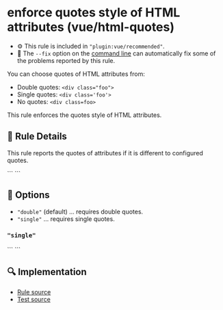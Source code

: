 # enforce quotes style of HTML attributes (vue/html-quotes)

- :gear: This rule is included in `"plugin:vue/recommended"`.
- :wrench: The `--fix` option on the [command line](https://eslint.org/docs/user-guide/command-line-interface#fixing-problems) can automatically fix some of the problems reported by this rule.

You can choose quotes of HTML attributes from:

- Double quotes: `<div class="foo">`
- Single quotes: `<div class='foo'>`
- No quotes: `<div class=foo>`

This rule enforces the quotes style of HTML attributes.

## :book: Rule Details

This rule reports the quotes of attributes if it is different to configured quotes.

<eslint-code-block :rules="{'vue/html-quotes': ['error']}">
```
<template>
  <!-- ✓ GOOD -->
  <img src="./logo.png">

  <!-- ✗ BAD -->
  <img src='./logo.png'>
  <img src=./logo.png>
</template>
```
</eslint-code-block>

## :wrench: Options

- `"double"` (default) ... requires double quotes.
- `"single"` ... requires single quotes.

### `"single"`

<eslint-code-block :rules="{'vue/html-quotes': ['error', 'single']}">
```
<template>
  <!-- ✓ GOOD -->
  <img src='./logo.png'>

  <!-- ✗ BAD -->
  <img src="./logo.png">
  <img src=./logo.png>
</template>
```
</eslint-code-block>

## :mag: Implementation

- [Rule source](https://github.com/vuejs/eslint-plugin-vue/blob/master/lib/rules/html-quotes.js)
- [Test source](https://github.com/vuejs/eslint-plugin-vue/blob/master/tests/lib/rules/html-quotes.js)
